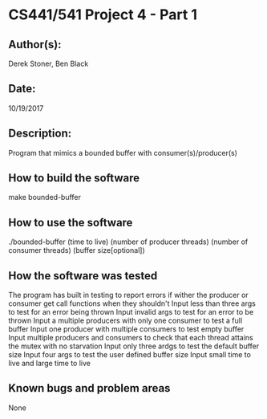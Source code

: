 # CS441/541 Project 4 - Part 1

## Author(s):

Derek Stoner, Ben Black


## Date:

10/19/2017


## Description:

Program that mimics a bounded buffer with consumer(s)/producer(s)


## How to build the software

make bounded-buffer


## How to use the software

./bounded-buffer (time to live) (number of producer threads) (number of consumer threads)
(buffer size[optional])


## How the software was tested

The program has built in testing to report errors if wither the producer or consumer get call functions when they shouldn't
Input less than three args to test for an error being thrown
Input invalid args to test for an error to be thrown
Input a multiple producers with only one consumer to test a full buffer
Input one producer with multiple consumers to test empty buffer
Input multiple producers and consumers to check that each thread attains the mutex with no starvation
Input only three ardgs to test the default buffer size
Input four args to test the user defined buffer size
Input small time to live and large time to live


## Known bugs and problem areas

None
